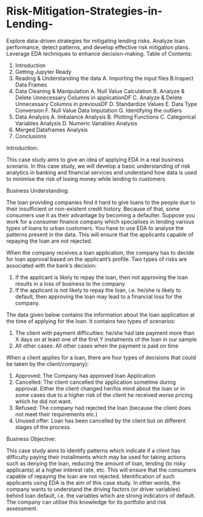 # Risk-Mitigation-Strategies-in-Lending-
Explore data-driven strategies for mitigating lending risks. Analyze loan performance, detect patterns, and develop effective risk mitigation plans. Leverage EDA techniques to enhance decision-making.
Table of Contents:
1. Introduction
2. Getting Jupyter Ready
3. Reading & Understanding the data
    A. Importing the input files
    B.Inspect Data Frames
4. Data Cleaning & Manipulation
    A. Null Value Calculation
    B. Analyze & Delete Unnecessary Columns in applicationDF
    C. Analyze & Delete Unnecessary Columns in previousDF
    D. Standardize Values
    E. Data Type Conversion
    F. Null Value Data Imputation
    G. Identifying the outliers
5. Data Analysis
    A. Imbalance Analysis
    B. Plotting Functions
    C. Categorical Variables Analysis
    D. Numeric Variables Analysis
6. Merged Dataframes Analysis
7. Conclusions

Introduction:

This case study aims to give an idea of applying EDA in a real business scenario. In this case study, we will develop a basic understanding of risk analytics in banking and financial services and understand how data is used to minimise the risk of losing money while lending to customers.

Business Understanding:

The loan providing companies find it hard to give loans to the people due to their insufficient or non-existent credit history. Because of that, some consumers use it as their advantage by becoming a defaulter. Suppose you work for a consumer finance company which specialises in lending various types of loans to urban customers. You have to use EDA to analyse the patterns present in the data. This will ensure that the applicants capable of repaying the loan are not rejected.

When the company receives a loan application, the company has to decide for loan approval based on the applicant’s profile. Two types of risks are associated with the bank’s decision:

1. If the applicant is likely to repay the loan, then not approving the loan results in a loss of business to the company
2. If the applicant is not likely to repay the loan, i.e. he/she is likely to default, then approving the loan may lead to a financial loss for the company.
   
The data given below contains the information about the loan application at the time of applying for the loan. It contains two types of scenarios:

1. The client with payment difficulties: he/she had late payment more than X days on at least one of the first Y instalments of the loan in our sample
2. All other cases: All other cases when the payment is paid on time
   
When a client applies for a loan, there are four types of decisions that could be taken by the client/company):

1. Approved:  The Company has approved loan Application
2. Cancelled:  The client cancelled the application sometime during approval. Either the client changed her/his mind about the loan or in some cases due to a higher risk of the client he received worse pricing which he did not want.
3. Refused:  The company had rejected the loan (because the client does not meet their requirements etc.)
4. Unused offer:  Loan has been cancelled by the client but on different stages of the process.

Business Objective:

This case study aims to identify patterns which indicate if a client has difficulty paying their installments which may be used for taking actions such as denying the loan, reducing the amount of loan, lending (to risky applicants) at a higher interest rate, etc. This will ensure that the consumers capable of repaying the loan are not rejected. Identification of such applicants using EDA is the aim of this case study.
In other words, the company wants to understand the driving factors (or driver variables) behind loan default, i.e. the variables which are strong indicators of default. The company can utilise this knowledge for its portfolio and risk assessment.









